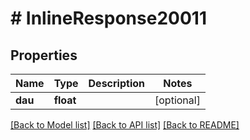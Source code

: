 # # InlineResponse20011

## Properties

Name | Type | Description | Notes
------------ | ------------- | ------------- | -------------
**dau** | **float** |  | [optional]

[[Back to Model list]](../../README.md#models) [[Back to API list]](../../README.md#endpoints) [[Back to README]](../../README.md)
